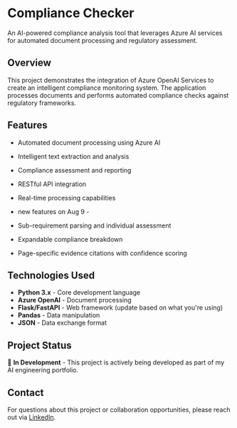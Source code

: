 # Compliance Checker

An AI-powered compliance analysis tool that leverages Azure AI services for automated document processing and regulatory assessment.

## Overview

This project demonstrates the integration of Azure OpenAI Services to create an intelligent compliance monitoring system. The application processes documents and performs automated compliance checks against regulatory frameworks.

## Features

- Automated document processing using Azure AI
- Intelligent text extraction and analysis
- Compliance assessment and reporting
- RESTful API integration
- Real-time processing capabilities

- new features on Aug 9 - 
- Sub-requirement parsing and individual assessment
- Expandable compliance breakdown
- Page-specific evidence citations with confidence scoring

## Technologies Used

- **Python 3.x** - Core development language
- **Azure OpenAI** - Document processing
- **Flask/FastAPI** - Web framework (update based on what you're using)
- **Pandas** - Data manipulation
- **JSON** - Data exchange format

## Project Status

🚧 **In Development** - This project is actively being developed as part of my AI engineering portfolio.

## Contact

For questions about this project or collaboration opportunities, please reach out via [LinkedIn](https://www.linkedin.com/in/waynebrunton/).